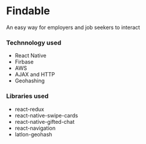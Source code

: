 # Findable

An easy way for employers and job seekers to interact

### Technnology used

- React Native
- Firbase 
- AWS
- AJAX and HTTP
- Geohashing

### Libraries used

- react-redux
- react-native-swipe-cards
- react-native-gifted-chat
- react-navigation
- latlon-geohash